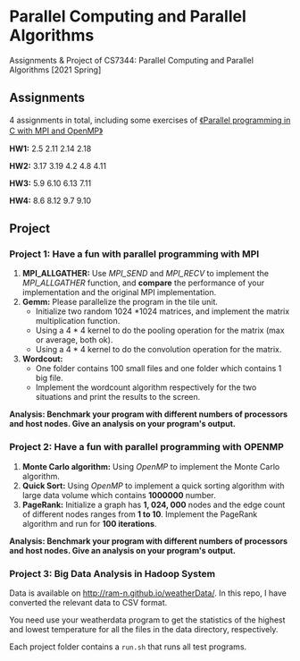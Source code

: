 # Parallel Computing and Parallel Algorithms

Assignments &amp; Project of CS7344:  Parallel Computing and Parallel Algorithms [2021 Spring]

## Assignments

4 assignments in total, including some exercises of [《Parallel programming in C with MPI and OpenMP》](https://cs.ipb.ac.id/~auriza/parallel/book/Quinn.%202003.%20Parallel%20Programming%20in%20C%20with%20MPI%20and%20OpenMP.pdf)

**HW1:** 2.5 2.11 2.14 2.18

**HW2:** 3.17 3.19 4.2 4.8 4.11

**HW3:** 5.9 6.10 6.13 7.11

**HW4:** 8.6 8.12 9.7 9.10

## Project

### Project 1: Have a fun with parallel programming with MPI

1. **MPI_ALLGATHER:** Use *MPI_SEND* and *MPI_RECV* to implement the *MPI_ALLGATHER* function, and **compare** the performance of your implementation and the original MPI implementation.
2. **Gemm:** Please parallelize the program  in the tile unit.
   - Initialize two random 1024 *1024 matrices, and implement the matrix multiplication function.
   - Using a 4 * 4 kernel to do the pooling operation for the matrix (max or average, both ok).
   - Using a 4 * 4 kernel to do the convolution operation for the matrix.
3. **Wordcout:**
   - One folder contains 100 small files and one folder which contains 1 big file.
   - Implement the wordcount algorithm respectively for the two situations and print the results to the screen.

**Analysis: Benchmark your program with different numbers of processors and host nodes. Give an analysis on your program's output.**

### Project 2: Have a fun with parallel programming with OPENMP

1. **Monte Carlo algorithm:** Using *OpenMP* to implement the Monte Carlo algorithm.
2. **Quick Sort:** Using *OpenMP* to implement a quick sorting algorithm with large data volume which contains **1000000** number.
3. **PageRank:** Initialize a graph has **1, 024, 000** nodes and the edge count of different nodes ranges from **1 to 10**. Implement the PageRank algorithm and run for **100 iterations**.

**Analysis: Benchmark your program with different numbers of processors and host nodes. Give an analysis on your program's output.**

### Project 3: Big Data Analysis in Hadoop System

Data is available on http://ram-n.github.io/weatherData/. In this repo, I have converted the relevant data to CSV format.

You need use your weatherdata program to get the statistics of the highest and lowest temperature for all the files in the data directory, respectively.

Each project folder contains a `run.sh` that runs all test programs.

